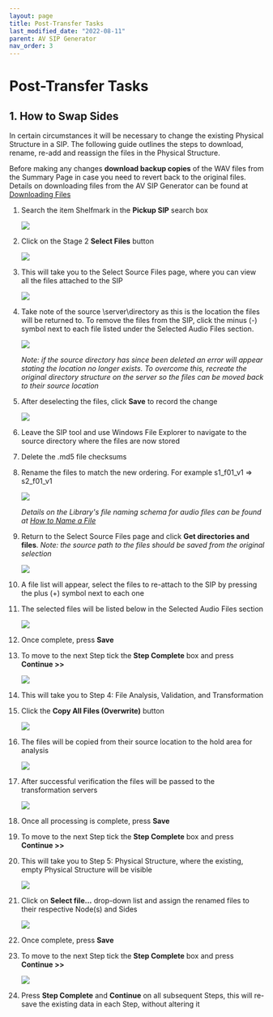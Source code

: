 ```yaml
---
layout: page
title: Post-Transfer Tasks
last_modified_date: "2022-08-11"
parent: AV SIP Generator
nav_order: 3
---
```


<!---
1. file select page
2. check path
3. deselect files
4. rename files
5. delete old checksums
6. file select page
7. reselect files
8. analysis, transcode
9. recreate physical structure
10. save, step complete, continue
--->

# Post-Transfer Tasks

## 1. How to Swap Sides

In certain circumstances it will be necessary to change the existing Physical Structure in a SIP.  The following guide outlines the steps to download, rename, re-add and reassign the files in the Physical Structure.

Before making any changes **download backup copies** of the WAV files from the Summary Page in case you need to revert back to the original files.  Details on downloading files from the AV SIP Generator can be found at [Downloading Files](downloading_files.md)

1. Search the item Shelfmark in the **Pickup SIP** search box

    <img src="{{ site.baseurl }}/assets/images/post-transfer_tasks/1_swap_sides/1_pickup_sip.png">

2. Click on the Stage 2 **Select Files** button

    <img src="{{ site.baseurl }}/assets/images/post-transfer_tasks/1_swap_sides/2_select_files.png">

3. This will take you to the Select Source Files page, where you can view all the files attached to the SIP

    <img src="{{ site.baseurl }}/assets/images/post-transfer_tasks/1_swap_sides/3_select_files.png">

4. Take note of the source \\server\directory as this is the location the files will be returned to. To remove the files from the SIP, click the minus (-) symbol next to each file listed under the Selected Audio Files section. 

    <img src="{{ site.baseurl }}/assets/images/post-transfer_tasks/1_swap_sides/4_deselect_files.png">

    _Note: if the source directory has since been deleted an error will appear stating the location no longer exists.  To overcome this, recreate the original directory structure on the server so the files can be moved back to their source location_


5. After deselecting the files, click **Save** to record the change

    <img src="{{ site.baseurl }}/assets/images/post-transfer_tasks/1_swap_sides/5_deselect_files.png">

6. Leave the SIP tool and use Windows File Explorer to navigate to the source directory where the files are now stored
7. Delete the .md5 file checksums
8. Rename the files to match the new ordering. For example s1_f01_v1 => s2_f01_v1

    <img src="{{ site.baseurl }}/assets/images/post-transfer_tasks/1_swap_sides/6_file_rename.png">

    _Details on the Library's file naming schema for audio files can be found at [How to Name a File](../filenaming_schema/how_to_name_a_file.md)_

9. Return to the Select Source Files page and click **Get directories and files**. _Note: the source path to the files should be saved from the original selection_

    <img src="{{ site.baseurl }}/assets/images/post-transfer_tasks/1_swap_sides/7_get_files.png">

10. A file list will appear, select the files to re-attach to the SIP by pressing the plus (+) symbol next to each one
11. The selected files will be listed below in the Selected Audio Files section

    <img src="{{ site.baseurl }}/assets/images/post-transfer_tasks/1_swap_sides/8_file_list.png">

11. Once complete, press **Save**
12. To move to the next Step tick the **Step Complete** box and press **Continue >>**

    <img src="{{ site.baseurl }}/assets/images/post-transfer_tasks/1_swap_sides/save_sc_c.png">

13. This will take you to Step 4: File Analysis, Validation, and Transformation
14. Click the **Copy All Files (Overwrite)** button

    <img src="{{ site.baseurl }}/assets/images/post-transfer_tasks/1_swap_sides/9_file_analysis.png">

15. The files will be copied from their source location to the hold area for analysis

    <img src="{{ site.baseurl }}/assets/images/post-transfer_tasks/1_swap_sides/10_file_analysis.png">

16. After successful verification the files will be passed to the transformation servers

    <img src="{{ site.baseurl }}/assets/images/post-transfer_tasks/1_swap_sides/11_file_transformation.png">

17. Once all processing is complete, press **Save**
18. To move to the next Step tick the **Step Complete** box and press **Continue >>**
19. This will take you to Step 5: Physical Structure, where the existing, empty Physical Structure will be visible

    <img src="{{ site.baseurl }}/assets/images/post-transfer_tasks/1_swap_sides/12_physical_structure.png">

21. Click on **Select file...** drop-down list and assign the renamed files to their respective Node(s) and Sides

    <img src="{{ site.baseurl }}/assets/images/post-transfer_tasks/1_swap_sides/13_physical_structure.png">

22. Once complete, press **Save**
23. To move to the next Step tick the **Step Complete** box and press **Continue >>**

    <img src="{{ site.baseurl }}/assets/images/post-transfer_tasks/1_swap_sides/save_sc_c.png">

24. Press **Step Complete** and **Continue** on all subsequent Steps, this will re-save the existing data in each Step, without altering it
